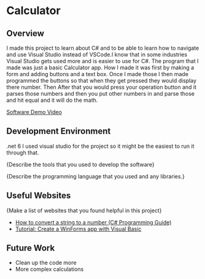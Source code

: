 # Calculator
## Overview

I made this project to learn about C# and to be able to learn how to navigate and 
use Visual Studio instead of VSCode.I know that in some industries Visual Studio gets 
used more and is easier to use for C#. The program that I made was just a basic Calculator app.
How I made it was first by making a form and adding buttons and a text box. Once I made those
I then made programmed the buttons so that when they get pressed they would display there number. Then 
After that you would press your operation button and it parses those numbers and then you put other numbers in 
and parse those and hit equal and it will do the math.



[Software Demo Video](https://youtu.be/pzePj14JEj4)

## Development Environment

.net 6
I used visual studio for the project so it might be the easiest to run it through that.

{Describe the tools that you used to develop the software}

{Describe the programming language that you used and any libraries.}

## Useful Websites

{Make a list of websites that you found helpful in this project}

- [How to convert a string to a number (C# Programming Guide)](https://learn.microsoft.com/en-us/dotnet/csharp/programming-guide/types/how-to-convert-a-string-to-a-number)
- [Tutorial: Create a WinForms app with Visual Basic](https://learn.microsoft.com/en-us/visualstudio/ide/create-a-visual-basic-winform-in-visual-studio?view=vs-2022)

## Future Work


- Clean up the code more
- More complex calculations
